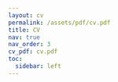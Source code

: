 ```yaml
---
layout: cv
permalink: /assets/pdf/cv.pdf
title: CV
nav: true
nav_order: 3
cv_pdf: cv.pdf
toc:
  sidebar: left
---
```

